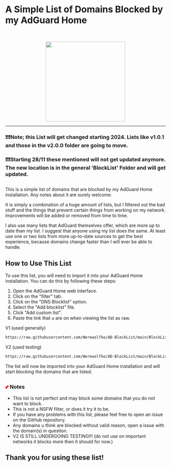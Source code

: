 # A Simple List of Domains Blocked by my AdGuard Home

</p>
<br/>
<p align="center">
<img src="https://github.com/Werewolfke/AD-BlockList/assets/104201837/aef539ad-c25d-48d2-af6a-19da130760b2" width="250px" height="250px">
</p>
<hr/>

### ❗❗❗Note; this List will get changed starting 2024. Lists like v1.0.1 and those in the v2.0.0 folder are going to move.
### ❗❗❗Starting 28/11 these mentioned will not get updated anymore. The new location is in the general 'BlockList' Folder and will get updated. 

## 
This is a simple list of domains that are blocked by my AdGuard Home installation. Any notes about it are surely welcome.

It is simply a combination of a huge amount of lists, but I filtered out the bad stuff and the things that prevent certain things from working on my network. Improvements will be added or removed from time to time.

I also use many lists that AdGuard themselves offer, which are more up to date than my list. I suggest that anyone using my list does the same. At least use one or two lists from more up-to-date sources to get the best experience, because domains change faster than I will ever be able to handle.

## How to Use This List

To use this list, you will need to import it into your AdGuard Home installation. You can do this by following these steps:

1. Open the AdGuard Home web interface.
2. Click on the "filter" tab.
3. Click on the "DNS Blocklist" option.
4. Select the "Add blocklist" file.
5. Click "Add custom list".
6. Paste the link that u are on when viewing the list as raw.

V1 (used generally)
```sh
https://raw.githubusercontent.com/Werewolfke/AD-BlockList/main/BlockList/BlockList_V1.txt
```

V2 (used testing)
```sh
https://raw.githubusercontent.com/Werewolfke/AD-BlockList/main/BlockList/Beta/BlockList_V2.txt
```

The list will now be imported into your AdGuard Home installation and will start blocking the domains that are listed.
##  
##  
<h3><span style="color:red;">&#x1f495;</span> Notes</h3>


* This list is not perfect and may block some domains that you do not want to block.
* This is not a NSFW filter, or does it try it to be.
* If you have any problems with this list, please feel free to open an issue on the GitHub repository.
* Any domains u think are blocked without valid reason, open a issue with the domain(s) in question.
* V2 IS STILL UNDERGOING TESTING!!! (do not use on important networks it blocks more then it should for now.)

## Thank you for using these list!
